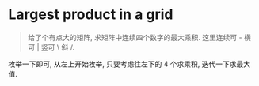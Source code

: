 # Largest product in a grid

> 给了个有点大的矩阵, 求矩阵中连续四个数字的最大乘积. 这里连续可 - 横可 | 竖可 \ 斜 /.

枚举一下即可, 从左上开始枚举, 只要考虑往左下的 4 个求乘积, 迭代一下求最大值.
